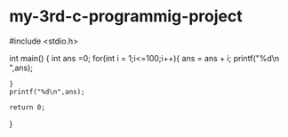 # my-3rd-c-programmig-project
#include <stdio.h>

int main()
{
    int ans =0;
    for(int i = 1;i<=100;i++){
        ans = ans + i;
    printf("%d\n ",ans);
        
    }
    printf("%d\n",ans);

    return 0;
}
